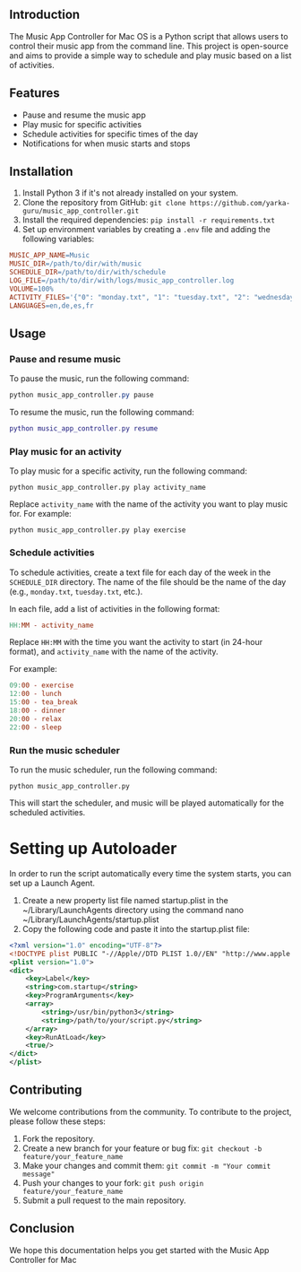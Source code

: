 Introduction
------------

The Music App Controller for Mac OS is a Python script that allows users to control their music app from the command line. This project is open-source and aims to provide a simple way to schedule and play music based on a list of activities.

Features
--------

* Pause and resume the music app
* Play music for specific activities
* Schedule activities for specific times of the day
* Notifications for when music starts and stops

Installation
------------

1. Install Python 3 if it's not already installed on your system.
2. Clone the repository from GitHub: `git clone https://github.com/yarka-guru/music_app_controller.git`
3. Install the required dependencies: `pip install -r requirements.txt`
4. Set up environment variables by creating a `.env` file and adding the following variables:

```makefile
MUSIC_APP_NAME=Music
MUSIC_DIR=/path/to/dir/with/music
SCHEDULE_DIR=/path/to/dir/with/schedule
LOG_FILE=/path/to/dir/with/logs/music_app_controller.log
VOLUME=100%
ACTIVITY_FILES='{"0": "monday.txt", "1": "tuesday.txt", "2": "wednesday.txt", "3": "thursday.txt", "4": "friday.txt", "5": "saturday.txt", "6": "sunday.txt"}'
LANGUAGES=en,de,es,fr
```

Usage
-----

### Pause and resume music

To pause the music, run the following command:

```css
python music_app_controller.py pause
```

To resume the music, run the following command:

```lua
python music_app_controller.py resume
```

### Play music for an activity

To play music for a specific activity, run the following command:

`python music_app_controller.py play activity_name`

Replace `activity_name` with the name of the activity you want to play music for. For example:

`python music_app_controller.py play exercise`

### Schedule activities

To schedule activities, create a text file for each day of the week in the `SCHEDULE_DIR` directory. The name of the file should be the name of the day (e.g., `monday.txt`, `tuesday.txt`, etc.).

In each file, add a list of activities in the following format:

```makefile
HH:MM - activity_name
```

Replace `HH:MM` with the time you want the activity to start (in 24-hour format), and `activity_name` with the name of the activity.

For example:

```makefile
09:00 - exercise
12:00 - lunch
15:00 - tea_break
18:00 - dinner
20:00 - relax
22:00 - sleep
```

### Run the music scheduler

To run the music scheduler, run the following command:

`python music_app_controller.py`

This will start the scheduler, and music will be played automatically for the scheduled activities.

# Setting up Autoloader

In order to run the script automatically every time the system starts, you can set up a Launch Agent.

1. Create a new property list file named startup.plist in the ~/Library/LaunchAgents directory using the command nano ~/Library/LaunchAgents/startup.plist
2. Copy the following code and paste it into the startup.plist file:

``` xml
<?xml version="1.0" encoding="UTF-8"?>
<!DOCTYPE plist PUBLIC "-//Apple//DTD PLIST 1.0//EN" "http://www.apple.com/DTDs/PropertyList-1.0.dtd">
<plist version="1.0">
<dict>
    <key>Label</key>
    <string>com.startup</string>
    <key>ProgramArguments</key>
    <array>
        <string>/usr/bin/python3</string>
        <string>/path/to/your/script.py</string>
    </array>
    <key>RunAtLoad</key>
    <true/>
</dict>
</plist>
```

Contributing
------------

We welcome contributions from the community. To contribute to the project, please follow these steps:

1. Fork the repository.
2. Create a new branch for your feature or bug fix: `git checkout -b feature/your_feature_name`
3. Make your changes and commit them: `git commit -m "Your commit message"`
4. Push your changes to your fork: `git push origin feature/your_feature_name`
5. Submit a pull request to the main repository.

Conclusion
----------

We hope this documentation helps you get started with the Music App Controller for Mac
